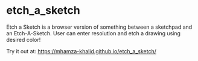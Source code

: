 # etch_a_sketch
Etch a Sketch is a browser version of something between a sketchpad and an Etch-A-Sketch.
User can enter resolution and etch a drawing using desired color!

Try it out at: https://mhamza-khalid.github.io/etch_a_sketch/ 


